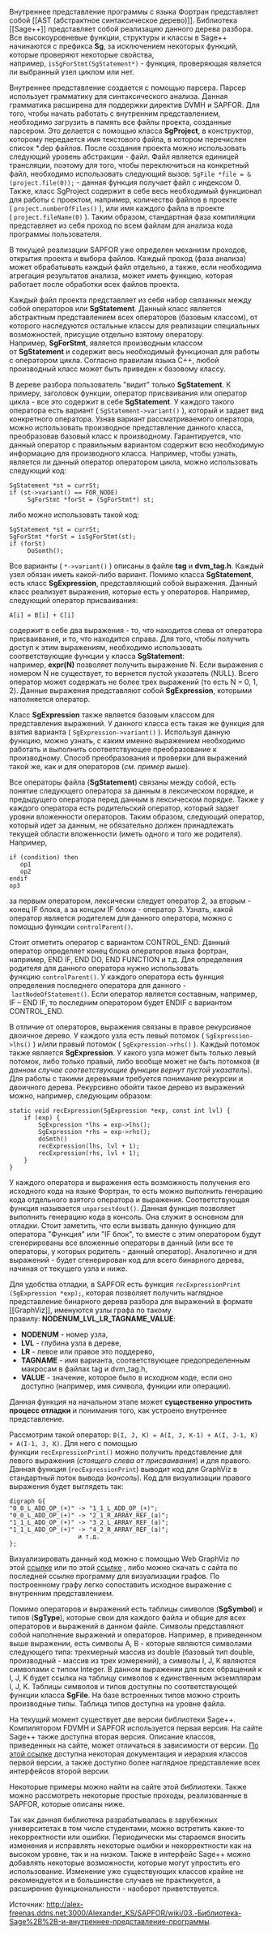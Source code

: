 Внутреннее представление программы с языка Фортран представляет собой [[AST (абстрактное синтаксическое дерево)]]. Библиотека [[Sage++]] представляет собой реализацию данного дерева разбора. Все высокоуровневые функции, структуры и классы в Sage++ начинаются с префикса **Sg**, за исключением некоторых функций, которые проверяют некоторые свойства, например, `isSgForStmt(SgStatement*)` - функция, проверяющая является ли выбранный узел циклом или нет.

Внутреннее представление создается с помощью парсера. Парсер использует грамматику для синтаксического анализа. Данная грамматика расширена для поддержки директив DVMH и SAPFOR. Для того, чтобы начать работать с внутренним представлением, необходимо загрузить в память все файлы проекта, созданные парсером. Это делается с помощью класса **SgProject**, в конструктор, которому передается имя текстового файла, в котором перечислен список *.dep файлов. После создания проекта можно использовать следующий уровень абстракции - файл. Файл является единицей трансляции, поэтому для того, чтобы переключиться на конкретный файл, необходимо использовать следующий вызов: `SgFile *file = &(project.file(0));` - данная функция получает файл с индексом 0. Также, класс SgProject содержит в себе весь необходимый функционал для работы с проектом, например, количество файлов в проекте ( `project.numberOfFiles()` ), или имя каждого файла в проекте ( `project.fileName(0)` ). Таким образом, стандартная фаза компиляции представляет из себя проход по всем файлам для анализа кода программы пользователя.

В текущей реализации SAPFOR уже определен механизм проходов, открытия проекта и выбора файлов. Каждый проход (фаза анализа) может обрабатывать каждый файл отдельно, а также, если необходима агрегация результатов анализа, может иметь функцию, которая работает после обработки всех файлов проекта.

Каждый файл проекта представляет из себя набор связанных между собой операторов или **SgStatement**. Данный класс является абстрактным представлением всех операторов (базовым классом), от которого наследуются остальные классы для реализации специальных возможностей, присущие отдельно взятому оператору. Например, **SgForStmt**, является производным классом от **SgStatement** и содержит весь необходимый функционал для работы с оператором цикла. Согласно правилам языка С++, любой производный класс может быть приведен к базовому классу.

В дереве разбора пользователь "видит" только **SgStatement**. К примеру, заголовок функции, оператор присваивания или оператор цикла - все это содержит в себе **SgStatement**. У каждого такого оператора есть вариант ( `SgStatement->variant()` ), который и задает вид конкретного оператора. Узнав вариант рассматриваемого оператора, можно использовать производное представление данного класса, преобразовав базовый класс к производному. Гарантируется, что данный оператор с правильным вариантом содержит всю необходимую информацию для производного класса. Например, чтобы узнать, является ли данный оператор оператором цикла, можно использовать следующий код:

```text
SgStatement *st = currSt;
if (st->variant() == FOR_NODE) 
     SgForStmt *forSt = (SgForStmt*) st;
```

либо можно использовать такой код:

```text
SgStatement *st = currSt;
SgForStmt *forSt = isSgForStmt(st);
if (forSt) 
     DoSomth();
```

Все варианты ( `*->variant()` ) описаны в файле **tag** и **dvm_tag.h**. Каждый узел обязан иметь какой-либо вариант. Помимо класса **SgStatement**, есть класс **SgExpression**, представляющий собой выражения. Данный класс реализует выражения, которые есть у операторов. Например, следующий оператор присваивания:

`A[i] = B[i] + C[i]`

содержит в себе два выражения - то, что находится слева от оператора присваивания, и то, что находится справа. Для того, чтобы получить доступ к этим выражениям, необходимо использовать соответствующие функции у класса **SgStatement**: например, **expr(N)** позволяет получить выражение N. Если выражения с номером N не существует, то вернется пустой указатель (NULL). Всего оператор может содержать не более трех выражений (то есть N = 0, 1, 2). Данные выражения представляют собой **SgExpression**, которыми наполняется оператор.

Класс **SgExpression** также является базовым классом для представления выражений. У данного класса есть такая же функция для взятия варианта ( `SgExpression->variant()` ). Используя данную функцию, можно узнать, с каким именно выражением необходимо работать и выполнить соответствующее преобразование к производному. Способ преобразования и проверки для выражений такой же, как и для операторов (_см. пример выше_).

Все операторы файла (**SgStatement**) связаны между собой, есть понятие следующего оператора за данным в лексическом порядке, и предыдущего оператора перед данным в лексическом порядке. Также у каждого оператора есть родительский оператор, который задает уровни вложенности операторов. Таким образом, следующий оператор, который идет за данным, не обязательно должен принадлежать текущей области вложенности (иметь одного и того же родителя). Например,

```text
if (condition) then
   op1
   op2
endif
op3
```

за первым оператором, лексически следует оператор 2, за вторым - конец IF блока, а за концом IF блока - оператор 3. Узнать, какой оператор является родителем для данного оператора, можно с помощью функции `controlParent()`.

Стоит отметить оператор с вариантом CONTROL_END. Данный оператор определяет конец блока операторов языка фортран, например, END IF, END DO, END FUNCTION и т.д. Для определения родителя для данного оператора нужно использовать функцию `controlParent()`. У каждого оператора есть функция определения последнего оператора для данного - `lastNodeOfStatement()`. Если оператор является составным, например, IF – END IF, то последним оператором будет ENDIF с вариантом CONTROL_END.

В отличие от операторов, выражения связаны в правое рекурсивное двоичное дерево. У каждого узла есть левый потомок ( `SgExpression->lhs()` ) и/или правый потомок ( `SgExpression->rhs()` ). Каждый потомок также является **SgExpression**. У какого узла может быть только левый потомок, либо только правый, либо вообще может не быть потомков (_в данном случае соответствующие функции вернут пустой указатель_). Для работы с такими деревьями требуется понимание рекурсии и двоичного дерева. Рекурсивно обойти такое дерево из выражений можно, например, следующим образом:

```text
static void recExpression(SgExpression *exp, const int lvl) {
    if (exp) {    
        SgExpression *lhs = exp->lhs();
        SgExpression *rhs = exp->rhs();
        doSmth()
        recExpression(lhs, lvl + 1);
        recExpression(rhs, lvl + 1);
    }
}
```

У каждого оператора и выражения есть возможность получения его исходного кода на языке Фортран, то есть можно выполнить генерацию кода отдельного взятого оператора и выражения. Соответствующая функция называется `unparsestdout()`. Данная функция позволяет выполнить генерацию кода в консоль. Она служит в основном для отладки. Стоит заметить, что если вызвать данную функцию для оператора "Функция" или "IF блок", то вместе с этим оператором будут сгенерированы все вложенные операторы в данный (или все те операторы, у которых родитель - данный оператор). Аналогично и для выражений - будет сгенерирован код для всего бинарного дерева, начиная от текущего узла и ниже.

Для удобства отладки, в SAPFOR есть функция `recExpressionPrint (SgExpression *exp);`, которая позволяет получить наглядное представление бинарного дерева разбора для выражений в формате [[GraphViz]], именуются узлы графа по такому правилу: **NODENUM_LVL_LR_TAGNAME_VALUE**:

- **NODENUM** - номер узла,
- **LVL** - глубина узла в дереве,
- **LR** - левое или правое это поддерево,
- **TAGNAME** - имя варианта, соответствующее предопределенным макросам в файлах tag и dvm_tag.h,
- **VALUE** - значение, которое было в исходном коде, если оно доступно (например, имя символа, функции или операции).

Данная функция на начальном этапе может **существенно упростить процесс отладки** и понимания того, как устроено внутреннее представление.

Рассмотрим такой оператор: `B(I, J, K) = A(I, J, K-1) + A(I, J-1, K) + A(I-1, J, K)`. Для него с помощью функции `recExpressionPrint()` можно получить представление для левого выражения (_стоящего слева от присваивания_) и для правого. Данная функция (`recExpressionPrint`) выводит код для GraphViz в стандартный поток вывода (_консоль_). Код для визуализации правого выражения будет выглядеть так:

```text
digraph G{
"0_0_L_ADD_OP_(+)" -> "1_1_L_ADD_OP_(+)";
"0_0_L_ADD_OP_(+)" -> "2_1_R_ARRAY_REF_(a)";
"1_1_L_ADD_OP_(+)" -> "3_2_L_ARRAY_REF_(a)";
"1_1_L_ADD_OP_(+)" -> "4_2_R_ARRAY_REF_(a)";
                   и т.д.
};
```

Визуализировать данный код можно с помощью Web GraphViz по этой [ссылке](https://dreampuf.github.io/GraphvizOnline/) или по этой [ссылке](http://webgraphviz.com/) , либо можно скачать с сайта по последней ссылке программу для визуализации графов. По построенному графу легко сопоставить исходное выражение с внутренним представлением.

Помимо операторов и выражений есть таблицы символов (**SgSymbol**) и типов (**SgType**), которые свои для каждого файла и общие для всех операторов и выражений в данном файле. Символы представляют собой наполнение выражений и операторов. Например, в приведенном выше выражении, есть символы A, B - которые являются символами следующего типа: трехмерный массив из double (базовый тип double, производный - массив из трех измерений), а символы I, J, K являются символами с типом Integer. В данном выражении для всех обращений к I, J, K будет ссылка на таблицу символов к единственным экземплярам I, J, K. Таблицы символов и типов доступны по соответствующей функции класса **SgFile**. На базе встроенных типов можно строить производные типы. Таблица типов доступна на уровне файла.

На текущий момент существует две версии библиотеки Sage++. Компилятором FDVMH и SAPFOR используется первая версия. На сайте Sage++ также доступна вторая версия. Описание классов, приведенных на сайте, может отличаться в зависимости от версии. [По этой ссылке](https://extreme.indiana.edu/) доступна некоторая документация и иерархия классов первой версии, а также доступно более наглядное представление всех интерфейсов второй версии.

Некоторые примеры можно найти на сайте этой библиотеки. Также можно рассмотреть некоторые простые проходы, реализованные в SAPFOR, которые описаны ниже.

Так как данная библиотека разрабатывалась в зарубежных университетах в том числе студентами, можно встретить какие-то некорректности или ошибки. Периодически мы стараемся вносить изменения и исправлять некоторые ошибки и некорректности как на высоком уровне, так и на низком. Также в интерфейс Sage++ можно добавлять некоторые возможности, которые могут упростить его использование. Изменение уже существующих классов крайне не рекомендуется и в большинстве случаев не практикуется, а расширение функциональности - наоборот приветствуется.

Источник:
http://alex-freenas.ddns.net:3000/Alexander_KS/SAPFOR/wiki/03.-Библиотека-Sage%2B%2B-и-внутреннее-представление-программы.